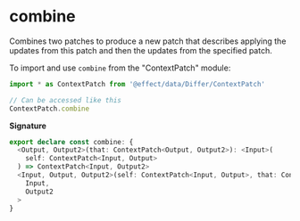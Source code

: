 # combine

Combines two patches to produce a new patch that describes applying the
updates from this patch and then the updates from the specified patch.

To import and use `combine` from the "ContextPatch" module:

```ts
import * as ContextPatch from '@effect/data/Differ/ContextPatch'

// Can be accessed like this
ContextPatch.combine
```

**Signature**

```ts
export declare const combine: {
  <Output, Output2>(that: ContextPatch<Output, Output2>): <Input>(
    self: ContextPatch<Input, Output>
  ) => ContextPatch<Input, Output2>
  <Input, Output, Output2>(self: ContextPatch<Input, Output>, that: ContextPatch<Output, Output2>): ContextPatch<
    Input,
    Output2
  >
}
```
